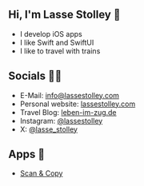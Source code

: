 ## Hi, I'm Lasse Stolley 👋

- I develop iOS apps
- I like Swift and SwiftUI
- I like to travel with trains

## Socials 🙋‍♂️

- E-Mail: [info@lassestolley.com](mailto:info@lassestolley.com)
- Personal website: [lassestolley.com](https://lassestolley.com)
- Travel Blog: [leben-im-zug.de](https://leben-im-zug.de)
- Instagram: [@lassestolley](https://www.instagram.com/lassestolley)
- X: [@lasse_stolley](https://x.com/lasse_stolley)

## Apps 📱

- [Scan & Copy](https://apps.apple.com/de/app/scan-copy/id1567797344)
